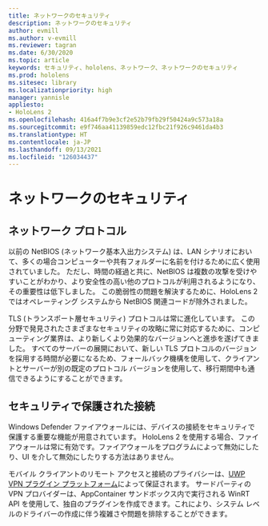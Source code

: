 ```yaml
---
title: ネットワークのセキュリティ
description: ネットワークのセキュリティ
author: evmill
ms.author: v-evmill
ms.reviewer: tagran
ms.date: 6/30/2020
ms.topic: article
keywords: セキュリティ、hololens、ネットワーク、ネットワークのセキュリティ
ms.prod: hololens
ms.sitesec: library
ms.localizationpriority: high
manager: yannisle
appliesto:
- HoloLens 2
ms.openlocfilehash: 416a4f7b9e3cf2e52b79fb29f50424a9c573a18a
ms.sourcegitcommit: e9f746aa41139859edc12fbc21f926c9461da4b3
ms.translationtype: HT
ms.contentlocale: ja-JP
ms.lasthandoff: 09/13/2021
ms.locfileid: "126034437"
---
```

# <a name="network-security"></a>ネットワークのセキュリティ

## <a name="network-protocols"></a>ネットワーク プロトコル

以前の NetBIOS (ネットワーク基本入出力システム) は、LAN シナリオにおいて、多くの場合コンピューターや共有フォルダーに名前を付けるために広く使用されていました。 ただし、時間の経過と共に、NetBIOS は複数の攻撃を受けやすいことがわかり、より安全性の高い他のプロトコルが利用されるようになり、その重要性は低下しました。 この脆弱性の問題を解決するために、HoloLens 2 ではオペレーティング システムから NetBIOS 関連コードが除外されました。

TLS (トランスポート層セキュリティ) プロトコルは常に進化しています。 この分野で発見されたさまざまなセキュリティの攻略に常に対応するために、コンピューティング業界は、より新しくより効果的なバージョンへと進歩を遂げてきました。 すべてのサーバーの展開において、新しい TLS プロトコルのバージョンを採用する時間が必要になるため、フォールバック機構を使用して、クライアントとサーバーが別の既定のプロトコル バージョンを使用して、移行期間中も通信できるようにすることができます。

## <a name="secure-connectivity"></a>セキュリティで保護された接続 

Windows Defender ファイアウォールには、デバイスの接続をセキュリティで保護する重要な機能が用意されています。 HoloLens 2 を使用する場合、ファイアウォールは常に有効です。ファイアウォールをプログラムによって無効にしたり、UI を介して無効にしたりする方法はありません。

モバイル クライアントのリモート アクセスと接続のプライバシーは、[UWP VPN プラグイン プラットフォーム](/uwp/api/Windows.Networking.Vpn?view=winrt-19041)によって保証されます。 サードパーティの VPN プロバイダーは、AppContainer サンドボックス内で実行される WinRT API を使用して、独自のプラグインを作成できます。これにより、システム レベルのドライバーの作成に伴う複雑さや問題を排除することができます。
